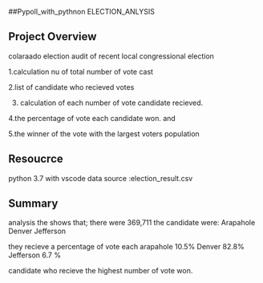    ##Pypoll_with_pythnon
   ELECTION_ANLYSIS

   ## Project Overview

 colaraado election audit of recent local congressional election
 
  1.calculation nu of total number of vote cast

  2.list of candidate who recieved votes
 
  3. calculation of each number of vote candidate recieved.

  4.the percentage of vote each candidate won. and

  5.the winner of the vote with the largest voters population


   ## Resoucrce 
   python 3.7 with vscode
    data source :election_result.csv

   ## Summary
  analysis the  shows that; there were 369,711
  the candidate were:
  Arapahole
  Denver
  Jefferson

 they recieve a percentage of vote each
 arapahole 10.5%
 Denver  82.8%
 Jefferson 6.7 %

candidate who recieve the highest number of vote won.

 




      
       
